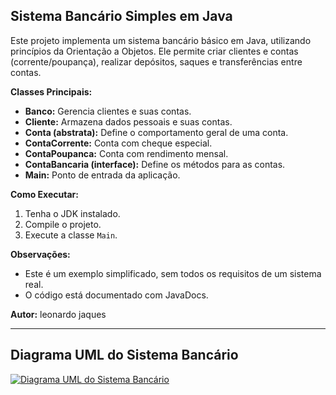 ## Sistema Bancário Simples em Java

Este projeto implementa um sistema bancário básico em Java, utilizando princípios da Orientação a Objetos. Ele permite criar clientes e contas (corrente/poupança), realizar depósitos, saques e transferências entre contas.

**Classes Principais:**

*   **Banco:** Gerencia clientes e suas contas.
*   **Cliente:** Armazena dados pessoais e suas contas.
*   **Conta (abstrata):** Define o comportamento geral de uma conta.
*   **ContaCorrente:** Conta com cheque especial.
*   **ContaPoupanca:** Conta com rendimento mensal.
*   **ContaBancaria (interface):** Define os métodos para as contas.
*   **Main:** Ponto de entrada da aplicação.

**Como Executar:**

1.  Tenha o JDK instalado.
2.  Compile o projeto.
3.  Execute a classe `Main`.

**Observações:**

*   Este é um exemplo simplificado, sem todos os requisitos de um sistema real.
*   O código está documentado com JavaDocs.

**Autor:** leonardo jaques

---

## Diagrama UML do Sistema Bancário
 
[![Diagrama UML do Sistema Bancário](https://www.planttext.com/api/plantuml/png/VPB1JWCX48RlFCN8qQJTUFTGRM9I4uslC4kdIii23cmljUyku9Qs69q39Fytm_mCB494ZkDWn4tye8706zHMX9ss7Xa7MDC6HnEVd8slcFW3QpH2U5GxV2UGHlSI3a8SBxJ0gkkvKsxejlWvKl3ijXHTA9cGegRsQ9NBCaoX38O0ZrbkjANHP2DL5ViG6LKyuUGGsvAiBHtpLU45UtEZJwtETJebyWOLmUfyuB4nhJ89lrsNYcVS_slZBtwoKldKzIVb9RzAKifWGDv9cCtIVYlhMARzcfKhb1Nkl-RpPY0jgDDOjKI81Tbr-YRV)](https://www.planttext.com/api/plantuml/png/VPB1JWCX48RlFCN8qQJTUFTGRM9I4uslC4kdIii23cmljUyku9Qs69q39Fytm_mCB494ZkDWn4tye8706zHMX9ss7Xa7MDC6HnEVd8slcFW3QpH2U5GxV2UGHlSI3a8SBxJ0gkkvKsxejlWvKl3ijXHTA9cGegRsQ9NBCaoX38O0ZrbkjANHP2DL5ViG6LKyuUGGsvAiBHtpLU45UtEZJwtETJebyWOLmUfyuB4nhJ89lrsNYcVS_slZBtwoKldKzIVb9RzAKifWGDv9cCtIVYlhMARzcfKhb1Nkl-RpPY0jgDDOjKI81Tbr-YRV)

